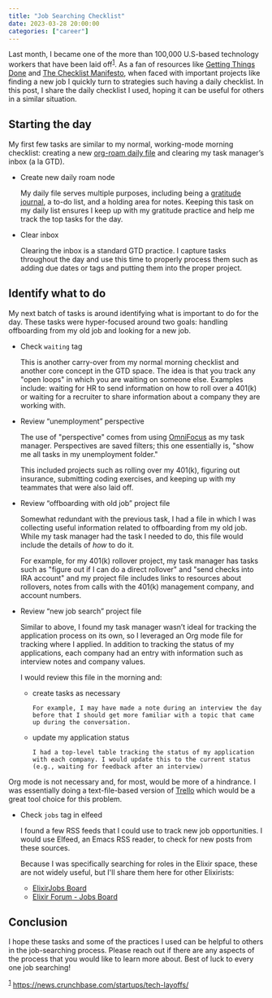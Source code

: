 ```yaml
---
title: "Job Searching Checklist"
date: 2023-03-28 20:00:00
categories: ["career"]
---
```


Last month, I became one of the more than 100,000 U.S-based technology workers that have been laid off<sup><a id="fnr.1" class="footref" href="#fn.1" role="doc-backlink">1</a></sup>. As a fan of resources like [Getting Things Done](https://www.goodreads.com/book/show/1633.Getting_Things_Done) and [The Checklist Manifesto](https://www.goodreads.com/book/show/6667514-the-checklist-manifesto), when faced with important projects like finding a new job I quickly turn to strategies such having a daily checklist. In this post, I share the daily checklist I used, hoping it can be useful for others in a similar situation.

## Starting the day

My first few tasks are similar to my normal, working-mode morning checklist: creating a new [org-roam daily file](https://www.orgroam.com/manual.html#org_002droam_002ddailies) and clearing my task manager&rsquo;s inbox (a la GTD).

- Create new daily roam node

  My daily file serves multiple purposes, including being a [gratitude journal](/2021/12/2021-gratitude/), a to-do list, and a holding area for notes. Keeping this task on my daily list ensures I keep up with my gratitude practice and help me track the top tasks for the day.

- Clear inbox

  Clearing the inbox is a standard GTD practice. I capture tasks throughout the day and use this time to properly process them such as adding due dates or tags and putting them into the proper project.

## Identify what to do

My next batch of tasks is around identifying what is important to do for the day. These tasks were hyper-focused around two goals: handling offboarding from my old job and looking for a new job.

- Check `waiting` tag

  This is another carry-over from my normal morning checklist and another core concept in the GTD space. The idea is that you track any "open loops" in which you are waiting on someone else. Examples include: waiting for HR to send information on how to roll over a 401(k) or waiting for a recruiter to share information about a company they are working with.

- Review “unemployment” perspective

  The use of "perspective" comes from using [OmniFocus](https://www.omnigroup.com/omnifocus/) as my task manager. Perspectives are saved filters; this one essentially is, "show me all tasks in my unemployment folder."

  This included projects such as rolling over my 401(k), figuring out insurance, submitting coding exercises, and keeping up with my teammates that were also laid off.

- Review “offboarding with old job” project file

  Somewhat redundant with the previous task, I had a file in which I was collecting useful information related to offboarding from my old job. While my task manager had the task I needed to do, this file would include the details of _how_ to do it.

  For example, for my 401(k) rollover project, my task manager has tasks such as "figure out if I can do a direct rollover" and "send checks into IRA account" and my project file includes links to resources about rollovers, notes from calls with the 401(k) management company, and account numbers.

- Review “new job search” project file

  Similar to above, I found my task manager wasn&rsquo;t ideal for tracking the application process on its own, so I leveraged an Org mode file for tracking where I applied. In addition to tracking the status of my applications, each company had an entry with information such as interview notes and company values.

  I would review this file in the morning and:

  - create tasks as necessary

        For example, I may have made a note during an interview the day before that I should get more familiar with a topic that came up during the conversation.

  - update my application status

        I had a top-level table tracking the status of my application with each company. I would update this to the current status (e.g., waiting for feedback after an interview)

Org mode is not necessary and, for most, would be more of a hindrance. I was essentially doing a text-file-based version of [Trello](https://trello.com/) which would be a great tool choice for this problem.

- Check `jobs` tag in elfeed

  I found a few RSS feeds that I could use to track new job opportunities. I would use Elfeed, an Emacs RSS reader, to check for new posts from these sources.

  Because I was specifically searching for roles in the Elixir space, these are not widely useful, but I'll share them here for other Elixirists:

  - [ElixirJobs Board](https://elixirjobs.net/rss)
  - [Elixir Forum - Jobs Board](https://elixirforum.com/c/work/elixir-jobs/16.rss)

## Conclusion

I hope these tasks and some of the practices I used can be helpful to others in the job-searching process. Please reach out if there are any aspects of the process that you would like to learn more about. Best of luck to every one job searching!

<sup><a id="fn.1" href="#fnr.1">1</a></sup> <https://news.crunchbase.com/startups/tech-layoffs/>
